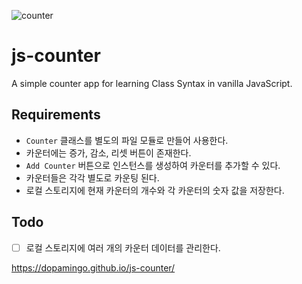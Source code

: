 ![counter](https://user-images.githubusercontent.com/65252985/135096460-ee270c1e-3942-4b34-832e-f0b7a8272974.gif)

# js-counter
A simple counter app for learning Class Syntax in vanilla JavaScript.

## Requirements
- `Counter` 클래스를 별도의 파일 모듈로 만들어 사용한다.
- 카운터에는 증가, 감소, 리셋 버튼이 존재한다.
- `Add Counter` 버튼으로 인스턴스를 생성하여 카운터를 추가할 수 있다.
- 카운터들은 각각 별도로 카운팅 된다.
- 로컬 스토리지에 현재 카운터의 개수와 각 카운터의 숫자 값을 저장한다.

## Todo
- [ ] 로컬 스토리지에 여러 개의 카운터 데이터를 관리한다.

https://dopamingo.github.io/js-counter/
